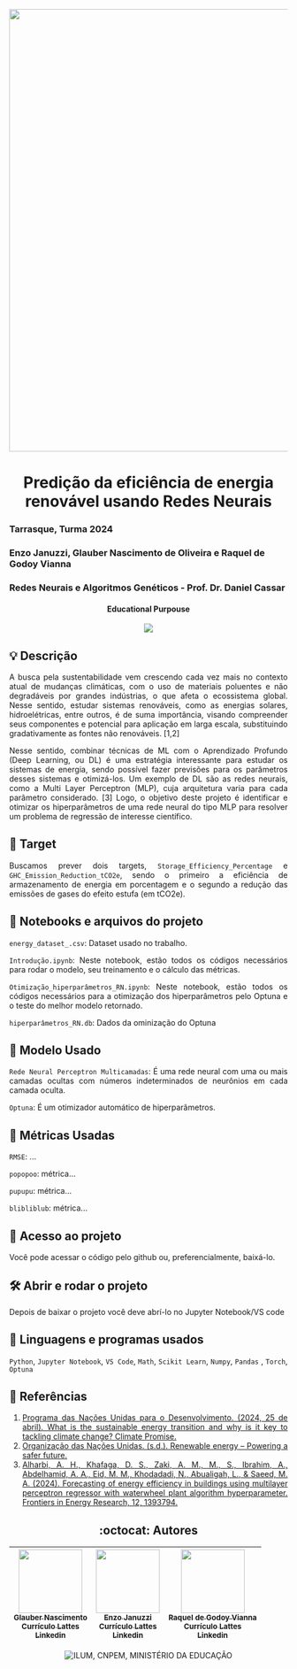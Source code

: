 
<img loading="lazy" src="https://github.com/Glaubernaoli/PCD---GenomeIdentifier/assets/172425065/bcfc56a4-b124-4988-88b4-e860cb438f27" width=800>

</div>

<h1 align="center"> Predição da eficiência de energia renovável usando Redes Neurais </h1>

### Tarrasque, Turma 2024
###  Enzo Januzzi, Glauber Nascimento de Oliveira e Raquel de Godoy Vianna
###  Redes Neurais e Algoritmos Genéticos -  Prof. Dr. Daniel Cassar

 <h4 align="center"> 
     Educational Purpouse
</h4>

<p align="center">
<img loading="lazy" src="http://img.shields.io/static/v1?label=STATUS&message=EM%20DESENVOLVIMENTO&color=GREEN&style=for-the-badge"/>
</p>

<h2 align="left"> 💡 Descrição </h2>

<div align="justify">
 
 A busca pela sustentabilidade vem crescendo cada vez mais no contexto atual de mudanças climáticas, com o uso de materiais poluentes e não degradáveis por grandes indústrias, o que afeta o ecossistema global. Nesse sentido, estudar sistemas renováveis, como as energias solares, hidroelétricas, entre outros, é de suma importância, visando compreender seus componentes e potencial para aplicação em larga escala, substituindo gradativamente as fontes não renováveis. [1,2]
 
 
  Nesse sentido, combinar técnicas de ML com o Aprendizado Profundo (Deep Learning, ou DL) é uma estratégia interessante para estudar os sistemas de energia, sendo possível fazer previsões para os parâmetros desses sistemas e otimizá-los. Um exemplo de DL são as redes neurais, como a Multi Layer Perceptron (MLP), cuja arquitetura varia para cada parâmetro considerado. [3] Logo, o objetivo deste projeto é identificar e otimizar os hiperparâmetros de uma rede neural do tipo MLP para resolver um problema de regressão de interesse científico.
</div>

<h2 align="left"> 🏹 Target </h2>

<div align="justify">

Buscamos prever dois targets, `Storage_Efficiency_Percentage` e `GHC_Emission_Reduction_tCO2e`, sendo o primeiro a eficiência de armazenamento de energia em porcentagem e o segundo a redução das emissões de gases do efeito estufa (em tCO2e).

</div>


<h2 align="left"> 📔 Notebooks e arquivos do projeto </h2>

<div align="justify">

`energy_dataset_.csv`: Dataset usado no trabalho.
 
`Introdução.ipynb`: Neste notebook, estão todos os códigos necessários para rodar o modelo, seu treinamento e o cálculo das métricas.

`Otimização_hiperparâmetros_RN.ipynb`: Neste notebook, estão todos os códigos necessários para a otimização dos hiperparâmetros pelo Optuna e o teste do melhor modelo retornado.

`hiperparâmetros_RN.db`: Dados da ominização do Optuna 

</div>

<h2 align="left"> 🤖 Modelo Usado </h2>

<div align="justify">

 `Rede Neural Perceptron Multicamadas`: É uma rede neural com uma ou mais camadas ocultas com números indeterminados de neurônios em cada camada oculta.

 `Optuna`: É um otimizador automático de hiperparâmetros.

</div>

<h2 align="left"> 🧰 Métricas Usadas </h2>

<div align="justify">

`RMSE`: ...

`popopoo`: métrica...

`pupupu`: métrica...

`blibliblub`: métrica...

</div>

<h2 align="left"> 📁 Acesso ao projeto </h2>

<div align="justify">

Você pode acessar o código pelo github ou, preferencialmente, baixá-lo.

</div>

<h2 align="left"> 🛠️ Abrir e rodar o projeto </h2>

<div align="justify">

Depois de baixar o projeto você deve abrí-lo no Jupyter Notebook/VS code

</div>

<h2 align="left"> 📓 Linguagens e programas usados </h2>

<div align="justify">

`Python`, `Jupyter Notebook`, `VS Code`, `Math`, `Scikit Learn`, `Numpy`, `Pandas` , `Torch`, `Optuna`

</div>

<h2 align="left"> 📖 Referências </h2>

<div align="justify">


1. [Programa das Nações Unidas para o Desenvolvimento. (2024, 25 de abril). What is the sustainable energy transition and why is it key to tackling climate change? Climate Promise.](https://climatepromise.undp.org/news-and-stories/what-sustainable-energy-transition-and-why-it-key-tackling-climate-change)
2. [Organização das Nações Unidas. (s.d.). Renewable energy – Powering a safer future.](https://www.un.org/en/climatechange/raising-ambition/renewable-energy)
3. [Alharbi, A. H., Khafaga, D. S., Zaki, A. M., M., S., Ibrahim, A., Abdelhamid, A. A., Eid, M. M., Khodadadi, N., Abualigah, L., & Saeed, M. A. (2024). Forecasting of energy efficiency in buildings using multilayer perceptron regressor with waterwheel plant algorithm hyperparameter. Frontiers in Energy Research, 12, 1393794.](https://doi.org/10.3389/fenrg.2024.1393794)

</div>


<h2 align="center"> :octocat:  Autores </h2>

<div align="center">

|  [<img loading="lazy" src="https://github.com/user-attachments/assets/0c4d1ac3-f05b-499f-8618-bfaf749b3504" width=115><br><sub>Glauber Nascimento</sub>](https://github.com/Glaubernaoli)<br> [<sub>Currículo Lattes</sub>](http://lattes.cnpq.br/0913262665776521)<br> [<sub>Linkedin</sub>](https://www.linkedin.com/in/glauber-naoli/) |  [<img loading="lazy" src="https://github.com/Glaubernaoli/PCD---GenomeIdentifier/assets/172424999/b5e432b6-bf0c-42a1-88c3-68df3c7d7545" width=115><br><sub>Enzo Januzzi</sub>](https://github.com/EnzoJanuzzi)<br> [<sub>Currículo Lattes</sub>](http://lattes.cnpq.br/1031555112242239)<br> [<sub>Linkedin</sub>](https://www.linkedin.com/in/enzo-januzzi-xavier-9063842b0/?utm_source=share&utm_campaign=share_via&utm_content=profile&utm_medium=android_app) | [<img loading="lazy" src="https://github.com/user-attachments/assets/abf88829-f67d-4d53-8a36-0bf7d70d21e4" width=115><br><sub>Raquel de Godoy Vianna</sub>](https://github.com/RaquelGVianna)<br> [<sub>Currículo Lattes</sub>](https://lattes.cnpq.br/7590950936353244)<br> [<sub>Linkedin</sub>](https://www.linkedin.com/in/raquel-de-godoy-vianna-58b5b92a7?utm_source=share&utm_campaign=share_via&utm_content=profile&utm_medium=android_app) | 
| :---: | :---: | :---: |

<div align="center">


![ILUM, CNPEM, MINISTÉRIO DA EDUCAÇÃO](https://github.com/Glaubernaoli/PCD---GenomeIdentifier/assets/172425065/6c9216ea-0cdb-4dac-aac5-445d505b2804)
